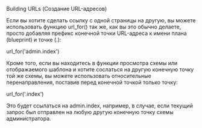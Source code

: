 Building URLs (Создание URL-адресов)

Если вы хотите сделать ссылку с одной страницы на другую, вы можете использовать функцию
url_for() так же, как вы это обычно делаете, просто добавляя префикс конечной точки
URL-адреса к имени плана (blueprint) и точке (.):

url_for('admin.index')

Кроме того, если вы находитесь в функции просмотра схемы или отображаемого шаблона и хотите
сослаться на другую конечную точку той же схемы, вы можете использовать относительные
перенаправления, поставив перед конечной точкой только точку:

url_for('.index')

Это будет ссылаться на admin.index, например, в случае, если текущий запрос был отправлен
на любую другую конечную точку схемы администратора.
